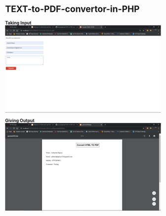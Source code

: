 # TEXT-to-PDF-convertor-in-PHP

<b>Taking Input</b>
![](input.png)</br>

<b>Giving Output</b>
![](output2.png)
